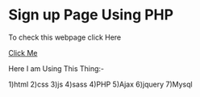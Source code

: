 # Sign up Page Using PHP
To check this webpage click Here

[Click Me](https://akash.twentyfive.link/login.php)

Here I am Using This Thing:-

1)html
2)css 
3)js
4)sass
4)PHP
5)Ajax
6)jquery
7)Mysql
